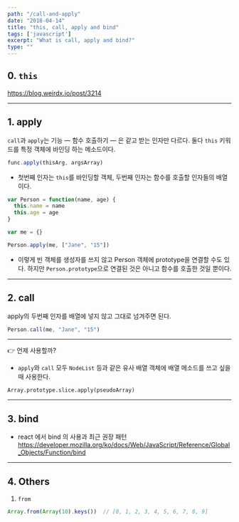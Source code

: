 ```yaml
---
path: "/call-and-apply"
date: "2018-04-14"
title: "this, call, apply and bind"
tags: ['javascript']
excerpt: "What is call, apply and bind?"
type: ""
---
```


## 0. `this`

https://blog.weirdx.io/post/3214

---

## 1. apply

`call`과 `apply`는 기능 — 함수 호출하기 — 은 같고 받는 인자만 다르다. 둘다 `this` 키워드를 특정 객체에 바인딩 하는 메소드이다. 

```javascript
func.apply(thisArg, argsArray)
```

- 첫번째 인자는 `this`를 바인딩할 객체, 두번째 인자는 함수를 호출할 인자들의 배열이다.

```javascript
var Person = function(name, age) {
  this.name = name
  this.age = age
}

var me = {}

Person.apply(me, ["Jane", "15"])
```

- 이렇게 빈 객체를 생성자를 쓰지 않고 Person 객체에 prototype을 연결할 수도 있다. 하지만 `Person.prototype`으로 연결된 것은 아니고 함수를 호출한 것일 뿐이다.

---

## 2. call

apply의 두번째 인자를 배열에 넣지 않고 그대로 넘겨주면 된다.

```javascript
Person.call(me, "Jane", "15")
```

---

:point_right: 언제 사용할까?

- `apply`와 `call` 모두 `NodeList` 등과 같은 유사 배열 객체에 배열 메소드를 쓰고 싶을 때 사용한다.

```javscript
Array.prototype.slice.apply(pseudoArray)
```

---

## 3. bind

- react 에서 bind 의 사용과 최근 권장 패턴
https://developer.mozilla.org/ko/docs/Web/JavaScript/Reference/Global_Objects/Function/bind

---

## 4. Others

1. `from`

```javascript
Array.from(Array(10).keys())  // [0, 1, 2, 3, 4, 5, 6, 7, 8, 9]
```